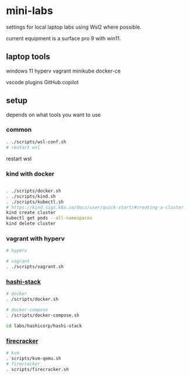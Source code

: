 # mini-labs

settings for local laptop labs using Wsl2 where possible.

current equipment is a surface pro 9 with win11.


## laptop tools
windows 11
hyperv
vagrant
minikube
docker-ce

vscode
    plugins
    GitHub.copilot


## setup

depends on what tools you want to use

### common

```bash
. ./scripts/wsl-conf.sh
# restart wsl
```

restart wsl

### kind with docker

```bash

. ./scripts/docker.sh
. ./scripts/kind.sh
. ./scripts/kubectl.sh
# https://kind.sigs.k8s.io/docs/user/quick-start/#creating-a-cluster
kind create cluster
kubectl get pods --all-namespaces
kind delete cluster
```


### vagrant with hyperv

```bash
# hyperv

# vagrant
. ./scripts/vagrant.sh
```

### [hashi-stack](labs/hashicorp/hashi-stack/readme.md)

```bash
# docker
. /scripts/docker.sh

# docker-compose
. /scripts/docker-compose.sh

cd labs/hashicorp/hashi-stack

```

### [firecracker](labs/firecracker/readme.md)

```bash
# kvm
. scripts/kvm-qemu.sh
# firecracker 
. scripts/firecracker.sh

```
